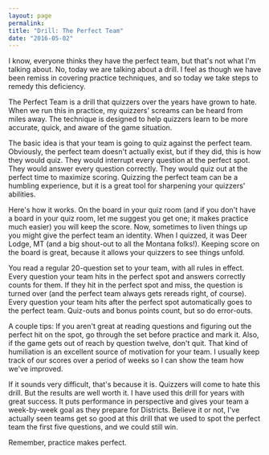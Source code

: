 ```yaml
---
layout: page
permalink: 
title: "Drill: The Perfect Team"
date: "2016-05-02"
---
```


I know, everyone thinks they have the perfect team, but that's not what I'm talking about. No, today we are talking about a drill. I feel as though we have been remiss in covering practice techniques, and so today we take steps to remedy this deficiency.

The Perfect Team is a drill that quizzers over the years have grown to hate. When we run this in practice, my quizzers' screams can be heard from miles away. The technique is designed to help quizzers learn to be more accurate, quick, and aware of the game situation.

The basic idea is that your team is going to quiz against the perfect team. Obviously, the perfect team doesn't actually exist, but if they did, this is how they would quiz. They would interrupt every question at the perfect spot. They would answer every question correctly. They would quiz out at the perfect time to maximize scoring. Quizzing the perfect team can be a humbling experience, but it is a great tool for sharpening your quizzers' abilities.

Here's how it works. On the board in your quiz room (and if you don't have a board in your quiz room, let me suggest you get one; it makes practice much easier) you will keep the score. Now, sometimes to liven things up you might give the perfect team an identity. When I quizzed, it was Deer Lodge, MT (and a big shout-out to all the Montana folks!). Keeping score on the board is great, because it allows your quizzers to see things unfold.

You read a regular 20-question set to your team, with all rules in effect. Every question your team hits in the perfect spot and answers correctly counts for them. If they hit in the perfect spot and miss, the question is turned over (and the perfect team always gets rereads right, of course). Every question your team hits after the perfect spot automatically goes to the perfect team. Quiz-outs and bonus points count, but so do error-outs.

A couple tips: If you aren't great at reading questions and figuring out the perfect hit on the spot, go through the set before practice and mark it. Also, if the game gets out of reach by question twelve, don't quit. That kind of humiliation is an excellent source of motivation for your team. I usually keep track of our scores over a period of weeks so I can show the team how we've improved.

If it sounds very difficult, that's because it is. Quizzers will come to hate this drill. But the results are well worth it. I have used this drill for years with great success. It puts performance in perspective and gives your team a week-by-week goal as they prepare for Districts. Believe it or not, I've actually seen teams get so good at this drill that we used to spot the perfect team the first five questions, and we could still win.

Remember, practice makes perfect.
